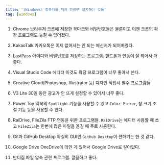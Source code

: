```yaml
---
title: '[Windows] 컴퓨터를 처음 받으면 설치하는 것들'
tag: [windows]
---
```


1. Chrome 브라우저
크롬에 저장한 북마크와 비밀번호들은 물론이고 이젠 크롬의 확장 프로그램도 놓칠 수 없어졌다.

2. KakaoTalk
카카오톡은 이제 없어서는 안 되는 메신저가 되어버렸다.

3. LastPass
아이디와 비밀번호를 저장하는 프로그램. 핸드폰과 연동이 잘 되어서 더 좋다.

4. Visual Studio Code 에디터
이것도 확장 프로그램이 너무 좋아서 쓴다.

5. Creative Cloud(Photoshop, Illustrator 등)
디자인 작업시 필수 프로그램들

6. V3 Lite
30일 동안 광고가 안 뜨게 설정할 수 있어서 너무 좋다.

7. Power Toy
맥북의 `Spotlight` 기능을 사용할 수 있고 `Color Picker`, 창 크기 조절 기능 등을 사용할 수 있다.

8. RaiDrive, FileZila
FTP 연동을 위한 프로그램들. `RaiDrive`는 에디터 사용할 때 쓰고 `FileZila`는 한번에 많은 파일을 옮길 때 주로 사용한다.

9. Git과 GitHub Desktop
확실히 GUI인 `GitHub Desktop`이 편하기는 한 것 같다.

10. Google Drive
OneDrive에 데인 게 있어서 Google Drive로 갈아탔다.

11. 반디집
파일 압축 관련 프로그램. 깔끔하고 좋다.
